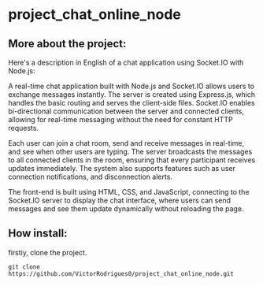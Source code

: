 # project_chat_online_node

## More about the project: 

Here's a description in English of a chat application using Socket.IO with Node.js:

A real-time chat application built with Node.js and Socket.IO allows users to exchange messages instantly. The server is created using Express.js, which handles the basic routing and serves the client-side files. Socket.IO enables bi-directional communication between the server and connected clients, allowing for real-time messaging without the need for constant HTTP requests.

Each user can join a chat room, send and receive messages in real-time, and see when other users are typing. The server broadcasts the messages to all connected clients in the room, ensuring that every participant receives updates immediately. The system also supports features such as user connection notifications, and disconnection alerts.

The front-end is built using HTML, CSS, and JavaScript, connecting to the Socket.IO server to display the chat interface, where users can send messages and see them update dynamically without reloading the page.

## How install: 

firstiy, clone the project. 

```clone
git clone https://github.com/VictorRodrigues0/project_chat_online_node.git
```
